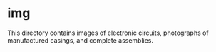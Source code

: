 # img

This directory contains images of electronic circuits, photographs of manufactured casings, and complete assemblies.